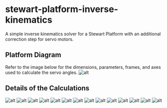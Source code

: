 # stewart-platform-inverse-kinematics

A simple inverse kinematics solver for a Stewart Platform with an additional correction step for servo motors.

## Platform Diagram

Refer to the image below for the dimensions, parameters, frames, and axes used to calculate the servo angles.
![alt](docs/images/Slide2.PNG)

## Details of the Calculations

![alt](docs/images/Slide3.PNG)
![alt](docs/images/Slide4.PNG)
![alt](docs/images/Slide5.PNG)
![alt](docs/images/Slide6.PNG)
![alt](docs/images/Slide7.PNG)
![alt](docs/images/Slide8.PNG)
![alt](docs/images/Slide9.PNG)
![alt](docs/images/Slide10.PNG)
![alt](docs/images/Slide11.PNG)
![alt](docs/images/Slide12.PNG)
![alt](docs/images/Slide13.PNG)
![alt](docs/images/Slide14.PNG)
![alt](docs/images/Slide15.PNG)
![alt](docs/images/Slide16.PNG)
